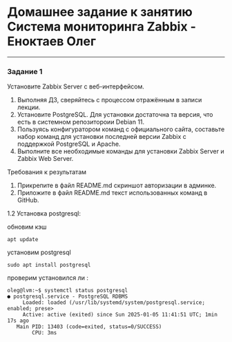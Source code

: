 # Домашнее задание к занятию Система мониторинга Zabbix - Еноктаев Олег



---

### Задание 1

Установите Zabbix Server с веб-интерфейсом.

1. Выполняя ДЗ, сверяйтесь с процессом отражённым в записи лекции.
2. Установите PostgreSQL. Для установки достаточна та версия, что есть в системном репозитороии Debian 11.
3. Пользуясь конфигуратором команд с официального сайта, составьте набор команд для установки последней версии Zabbix с поддержкой PostgreSQL и Apache.
4. Выполните все необходимые команды для установки Zabbix Server и Zabbix Web Server.

Требования к результатам

1. Прикрепите в файл README.md скриншот авторизации в админке.
2. Приложите в файл README.md текст использованных команд в GitHub.

1.2 Установка postgresql:

обновим кэш
```
apt update
```
установим postgresql
```
sudo apt install postgresql
```
проверим установился ли :
```
oleg@lvm:~$ systemctl status postgresql
● postgresql.service - PostgreSQL RDBMS
     Loaded: loaded (/usr/lib/systemd/system/postgresql.service; enabled; prese>
     Active: active (exited) since Sun 2025-01-05 11:41:51 UTC; 1min 17s ago
   Main PID: 13403 (code=exited, status=0/SUCCESS)
        CPU: 3ms
```